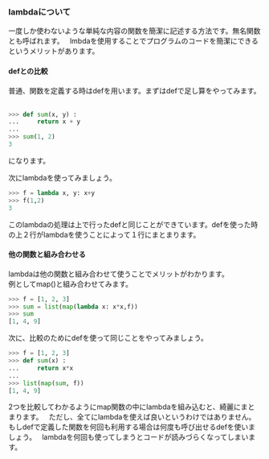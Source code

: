 ### lambdaについて
一度しか使わないような単純な内容の関数を簡潔に記述する方法です。無名関数とも呼ばれます。  
lmbdaを使用することでプログラムのコードを簡潔にできるというメリットがあります。  
  
#### defとの比較  
普通、関数を定義する時はdefを用います。まずはdefで足し算をやってみます。  
```python
>>> def sum(x, y) :
...     return x + y
... 
>>> sum(1, 2)
3
```
になります。  
  
次にlambdaを使ってみましょう。  
```python
>>> f = lambda x, y: x+y
>>> f(1,2)
3
```
このlambdaの処理は上で行ったdefと同じことができています。defを使った時の上２行がlambdaを使うことによって１行にまとまります。  

#### 他の関数と組み合わせる
lambdaは他の関数と組み合わせて使うことでメリットがわかります。  
例としてmap()と組み合わせてみます。  
```python
>>> f = [1, 2, 3]
>>> sum = list(map(lambda x: x*x,f))
>>> sum
[1, 4, 9] 
```
次に、比較のためにdefを使って同じことをやってみましょう。
```python
>>> f = [1, 2, 3]
>>> def sum(x) :
...     return x*x
... 
>>> list(map(sum, f))
[1, 4, 9]
```
2つを比較してわかるようにmap関数の中にlambdaを組み込むと、綺麗にまとまります。  
ただし、全てにlambdaを使えば良いというわけではありません。もしdefで定義した関数を何回も利用する場合は何度も呼び出せるdefを使いましょう。  
lambdaを何回も使ってしまうとコードが読みづらくなってしまいます。
